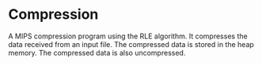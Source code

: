 # Compression

A MIPS compression program using the RLE algorithm. It compresses the data received from an input file. The compressed data is stored in the heap memory. The compressed data is also uncompressed. 

